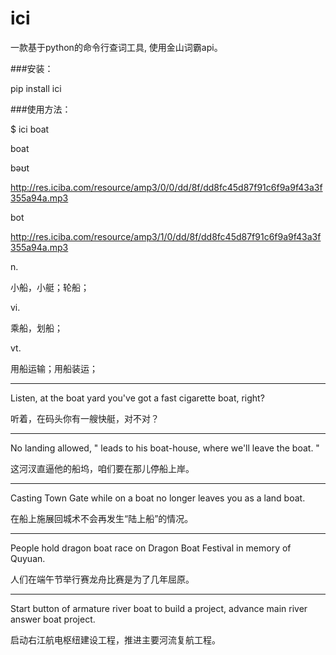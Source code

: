 # ici

一款基于python的命令行查词工具, 使用金山词霸api。

###安装：

pip install ici

###使用方法：

$ ici boat

boat

bəʊt

http://res.iciba.com/resource/amp3/0/0/dd/8f/dd8fc45d87f91c6f9a9f43a3f355a94a.mp3

bot

http://res.iciba.com/resource/amp3/1/0/dd/8f/dd8fc45d87f91c6f9a9f43a3f355a94a.mp3

n.

小船，小艇；轮船；

vi.

乘船，划船；

vt.

用船运输；用船装运；

------------------------------

Listen, at the boat yard you've got a fast cigarette boat, right?

听着，在码头你有一艘快艇，对不对？

------------------------------

No landing allowed, " leads to his boat-house, where we'll leave the boat. "

这河汊直逼他的船坞，咱们要在那儿停船上岸。

------------------------------

Casting Town Gate while on a boat no longer leaves you as a land boat.

在船上施展回城术不会再发生“陆上船”的情况。

------------------------------

People hold dragon boat race on Dragon Boat Festival in memory of Quyuan.

人们在端午节举行赛龙舟比赛是为了几年屈原。

------------------------------

Start button of armature river boat to build a project, advance main river answer boat project.

启动右江航电枢纽建设工程，推进主要河流复航工程。
